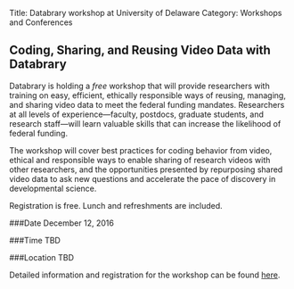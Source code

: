 Title: Databrary workshop at University of Delaware
Category: Workshops and Conferences

## Coding, Sharing, and Reusing Video Data with Databrary

Databrary is holding a *free* workshop that will provide researchers with training on easy, efficient, ethically responsible ways of reusing, managing, and sharing video data to meet the federal funding mandates. Researchers at all levels of experience—faculty, postdocs, graduate students, and research staff—will learn valuable skills that can increase the likelihood of federal funding.

The workshop will cover best practices for coding behavior from video, ethical and responsible ways to enable sharing of research videos with other researchers, and the opportunities presented by repurposing shared video data to ask new questions and accelerate the pace of discovery in developmental science. 

Registration is free. Lunch and refreshments are included. 

###Date
December 12, 2016

###Time
TBD

###Location
TBD

Detailed information and registration for the workshop can be found [here](https://goo.gl/forms/lLRjQbLPzq6bFkNL2).
